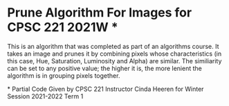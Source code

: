 # Prune Algorithm For Images for CPSC 221 2021W *

This is an algorithm that was completed as part of an algorithms course. It takes an image and prunes it by combining pixels whose characteristics (in this case, Hue, Saturation, Luminosity and Alpha) are similar. The similiarity can be set to any positive value; the higher it is, the more lenient the algorithm is in grouping pixels together.

\* Partial Code Given by CPSC 221 Instructor Cinda Heeren for Winter Session 2021-2022 Term 1 
